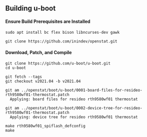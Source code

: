 ## Building u-boot

#### Ensure Build Prerequisites are Installed
```
sudo apt install bc flex bison libncurses-dev gawk

git clone https://github.com/inindev/openstat.git
```

#### Download, Patch, and Compile
```
git clone https://github.com/u-boot/u-boot.git
cd u-boot

git fetch --tags
git checkout v2021.04 -b v2021.04

git am ../openstat/boot/u-boot/0001-board-files-for-resideo-rth9580wf01-thermostat.patch
  Applying: board files for resideo rth9580wf01 thermostat

git am ../openstat/boot/u-boot/0002-device-tree-for-resideo-rth9580wf01-thermostat.patch
  Applying: device tree for resideo rth9580wf01 thermostat

make rth9580wf01_spiflash_defconfig
make
```

